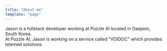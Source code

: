 ```yaml
---
title: "About me"
template: "page"
---
```


<!-- <img src="https://scontent-hkg3-1.xx.fbcdn.net/v/t1.0-9/18447664_10212840096658128_7122613457993630186_n.jpg?_nc_cat=105&_nc_oc=AQnL6nJVZaTRwyZAAAVwOZqozuSkx4yCqKuc2wM5O5G_AaFw0509goJevrHE2zScItk&_nc_ht=scontent-hkg3-1.xx&oh=25ecd591e4a0e4651ce9a870ce8a5e7b&oe=5D93CCEA" style="width:400px;height:500px;margin:20px auto"> -->

Jason is a fullstack developer working at Puzzle AI located in Daejeon, South Korea.
<br>
At Puzzle AI, Jason is working on a service called "VOIDOC" which provides telemed solutions.
